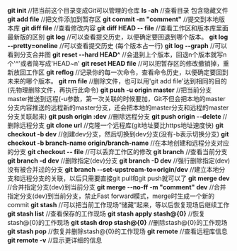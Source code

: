 **git init** //把当前这个目录变成Git可以管理的仓库
**ls -ah** //查看目录 包含隐藏文件
**git add file** //把文件添加到暂存区
**git commit -m "comment"** //提交到本地版本库
**git diff file** //查看修改内容
**git diff HEAD -- file** //查看工作区和版本库里面最新版的区别
**git log** //可以查看提交历史，以便确定要回退到哪个版本。
**git log --pretty=oneline** //可以查看提交历史  (每个版本占一行)
**git log --graph** //可以看到分支合并图
**git reset --hard HEAD^** //会退到上个版本，回退n个版本就写n个'^'或者简写成'HEAD~n'
**git reset HEAD file** //可以把暂存区的修改撤销掉，重新放回工作区
**git reflog** //记录你的每一次命令，查看命令历史，以便确定要回到未来的哪个版本。
**git rm file** //删除文件，也可以用'git add file'达到相同的目的(先物理删除文件，再执行此命令)
**git push -u origin master** //把当前分支master推送到远程(-u参数，第一次关联的时候要加，Git不但会把本地的master分支内容推送的远程新的master分支，还会把本地的master分支和远程的master分支关联起来)
**git push origin :dev** //删除远程分支
**git push origin --delete <branchName>**//删除远程分支
**git clone url** //克隆一个远程库(git地址要比https地址速度快)
**git checkout -b dev** //创建dev分支，然后切换到dev分支(没有-b表示切换分支)
**git checkout -b branch-name origin/branch-name** //在本地创建和远程分支对应的分支
**git checkout -- file** //可以丢弃工作区的修改
**git branch** //查看当前分支
**git branch -d dev** //删除指定(dev)分支
**git branch -D dev** //强行删除指定(dev)没有被合并过的分支
**git branch --set-upstream-to=origin/dev** //建立本地分支和远程分支的关联，以后只需要直接git pull和git push就可以了
**git merge dev** //合并指定分支(dev)到当前分支
**git merge --no-ff -m "comment" dev** //合并指定分支(dev)到当前分支，禁止Fast forward模式，merge时生成一个新的commit
**git stash** //可以把当前工作现场“储藏”起来，等以后恢复现场后继续工作
**git stash list** //查看保存的工作现场
**git stash apply stash@{0}** //恢复stash@{0}的工作现场
**git stash drop stash@{0}** //删除stash@{0}的工作现场
**git stash pop** //恢复并删除stash@{0}的工作现场
**git remote** //查看远程库信息
**git remote -v** //显示更详细的信息